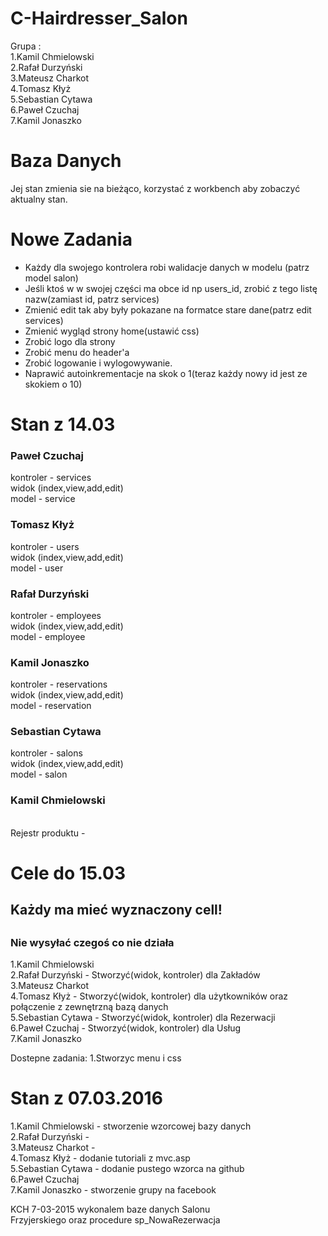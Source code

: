 # C-Hairdresser_Salon</br>
 Grupa :</br>
1.Kamil Chmielowski</br>
2.Rafał Durzyński</br>
3.Mateusz Charkot</br>
4.Tomasz Kłyż</br>
5.Sebastian Cytawa</br>
6.Paweł Czuchaj</br>
7.Kamil Jonaszko</br>
<h1>Baza Danych</h1>
Jej stan zmienia sie na bieżąco, korzystać z workbench aby zobaczyć aktualny stan.

<h1>Nowe Zadania</h1>
<ul>
<li> Każdy dla swojego kontrolera robi walidacje danych w modelu (patrz model salon)</li>
<li> Jeśli ktoś w w swojej części  ma obce id np users_id, zrobić z tego listę nazw(zamiast id, patrz services)</li>
<li> Zmienić edit tak aby były pokazane na formatce stare dane(patrz edit services)</li>
<li> Zmienić wygląd strony home(ustawić css)</li>
<li> Zrobić logo dla strony</li>
<li> Zrobić menu do header'a</li>
<li> Zrobić logowanie i wylogowywanie.</li>
<li> Naprawić autoinkrementacje na skok o 1(teraz każdy nowy id jest ze skokiem o 10)</li>
</ul>

<h1>Stan z 14.03</h1>
<h3>Paweł Czuchaj</h3>
kontroler - services </br>
widok (index,view,add,edit)</br>
model - service</br>

<h3>Tomasz Kłyż </h3>
kontroler - users</br>
widok (index,view,add,edit)</br>
model - user</br>

<h3>Rafał Durzyński</h3>
kontroler - employees</br>
widok (index,view,add,edit)</br>
model - employee</br>

<h3>Kamil Jonaszko</h3>
kontroler - reservations</br>
widok (index,view,add,edit)</br>
model - reservation</br>

<h3>Sebastian Cytawa</h3>
kontroler - salons</br>
widok (index,view,add,edit)</br>
model - salon</br>

<h3>Kamil Chmielowski</h3></br>
Rejestr produktu -





<h1>Cele do 15.03</h1>
 <h2>Każdy ma mieć wyznaczony cell!<h2>
  <h3>Nie wysyłać czegoś co nie działa</h3>
1.Kamil Chmielowski</br>
2.Rafał Durzyński - Stworzyć(widok, kontroler) dla Zakładów</br>
3.Mateusz Charkot</br>
4.Tomasz Kłyż - Stworzyć(widok, kontroler) dla użytkowników oraz połączenie z zewnętrzną bazą danych</br>
5.Sebastian Cytawa - Stworzyć(widok, kontroler) dla Rezerwacji</br>
6.Paweł Czuchaj - Stworzyć(widok, kontroler) dla  Usług</br>
7.Kamil Jonaszko</br>

Dostepne zadania:
1.Stworzyc menu i css

<h1>Stan z 07.03.2016</h1>
1.Kamil Chmielowski - stworzenie wzorcowej bazy danych </br>
2.Rafał Durzyński -</br>
3.Mateusz Charkot -</br>
4.Tomasz Kłyż - dodanie tutoriali z mvc.asp</br>
5.Sebastian Cytawa - dodanie pustego wzorca na github</br>
6.Paweł Czuchaj</br>
7.Kamil Jonaszko - stworzenie grupy na facebook</br>

KCH 7-03-2015 wykonalem baze danych Salonu</br>
Frzyjerskiego oraz procedure sp_NowaRezerwacja</br>

